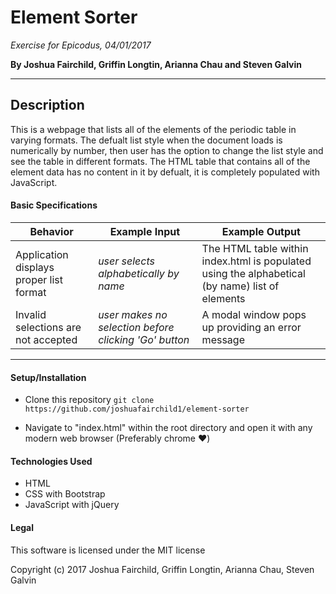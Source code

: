 # **Element Sorter**

*Exercise for Epicodus, 04/01/2017*

**By Joshua Fairchild, Griffin Longtin, Arianna Chau and Steven Galvin**


---

## Description
This is a webpage that lists all of the elements of the periodic table in varying formats. The defualt list style when the document loads is numerically by number, then user has the option to change the list style and see the table in different formats. The HTML table that contains all of the element data has no content in it by defualt, it is completely populated with JavaScript.


#### Basic Specifications
| Behavior | Example Input | Example Output |
| ------   | ------------- |----------------|
| Application displays proper list format | *user selects alphabetically by name* | The HTML table within index.html is populated using the alphabetical (by name) list of elements |
| Invalid selections are not accepted | *user makes no selection before clicking 'Go' button* | A modal window pops up providing an error message |

----
#### Setup/Installation
* Clone this repository
`git clone https://github.com/joshuafairchild1/element-sorter`

* Navigate to "index.html" within the root directory and open it with any modern web browser (Preferably chrome :heart:)

#### Technologies Used
* HTML
* CSS with Bootstrap
* JavaScript with jQuery


#### Legal

This software is licensed under the MIT license

Copyright (c) 2017 Joshua Fairchild, Griffin Longtin, Arianna Chau, Steven Galvin
